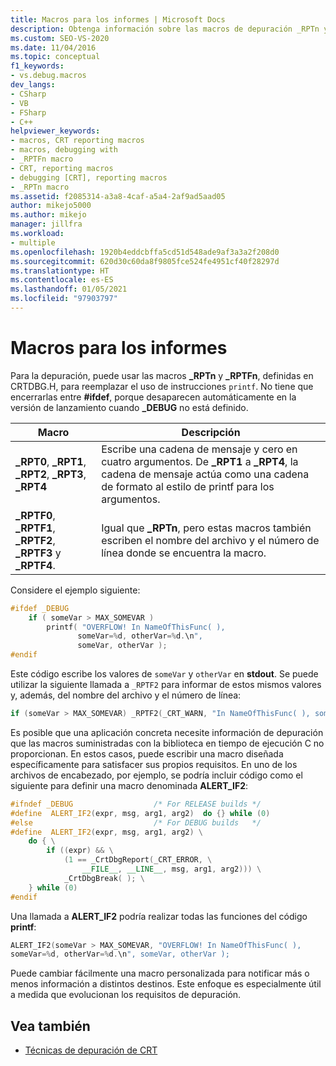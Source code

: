 ```yaml
---
title: Macros para los informes | Microsoft Docs
description: Obtenga información sobre las macros de depuración _RPTn y _RPTFn proporcionadas en CRTDBG.H y sobre la creación de sus propias macros de depuración.
ms.custom: SEO-VS-2020
ms.date: 11/04/2016
ms.topic: conceptual
f1_keywords:
- vs.debug.macros
dev_langs:
- CSharp
- VB
- FSharp
- C++
helpviewer_keywords:
- macros, CRT reporting macros
- macros, debugging with
- _RPTFn macro
- CRT, reporting macros
- debugging [CRT], reporting macros
- _RPTn macro
ms.assetid: f2085314-a3a8-4caf-a5a4-2af9ad5aad05
author: mikejo5000
ms.author: mikejo
manager: jillfra
ms.workload:
- multiple
ms.openlocfilehash: 1920b4eddcbffa5cd51d548ade9af3a3a2f208d0
ms.sourcegitcommit: 620d30c60da8f9805fce524fe4951cf40f28297d
ms.translationtype: HT
ms.contentlocale: es-ES
ms.lasthandoff: 01/05/2021
ms.locfileid: "97903797"
---
```

# <a name="macros-for-reporting"></a>Macros para los informes
Para la depuración, puede usar las macros **_RPTn** y **_RPTFn**, definidas en CRTDBG.H, para reemplazar el uso de instrucciones `printf`. No tiene que encerrarlas entre **#ifdef**, porque desaparecen automáticamente en la versión de lanzamiento cuando **_DEBUG** no está definido.

|Macro|Descripción|
|-----------|-----------------|
|**_RPT0**, **_RPT1**, **_RPT2**, **_RPT3**, **_RPT4**|Escribe una cadena de mensaje y cero en cuatro argumentos. De **_RPT1** a **_RPT4**, la cadena de mensaje actúa como una cadena de formato al estilo de printf para los argumentos.|
|**_RPTF0**, **_RPTF1**, **_RPTF2**, **_RPTF3** y **_RPTF4**.|Igual que **_RPTn**, pero estas macros también escriben el nombre del archivo y el número de línea donde se encuentra la macro.|

 Considere el ejemplo siguiente:

```cpp
#ifdef _DEBUG
    if ( someVar > MAX_SOMEVAR )
        printf( "OVERFLOW! In NameOfThisFunc( ),
               someVar=%d, otherVar=%d.\n",
               someVar, otherVar );
#endif
```

 Este código escribe los valores de `someVar` y `otherVar` en **stdout**. Se puede utilizar la siguiente llamada a `_RPTF2` para informar de estos mismos valores y, además, del nombre del archivo y el número de línea:

```cpp
if (someVar > MAX_SOMEVAR) _RPTF2(_CRT_WARN, "In NameOfThisFunc( ), someVar= %d, otherVar= %d\n", someVar, otherVar );
```

Es posible que una aplicación concreta necesite información de depuración que las macros suministradas con la biblioteca en tiempo de ejecución C no proporcionan. En estos casos, puede escribir una macro diseñada específicamente para satisfacer sus propios requisitos. En uno de los archivos de encabezado, por ejemplo, se podría incluir código como el siguiente para definir una macro denominada **ALERT_IF2**:

```cpp
#ifndef _DEBUG                  /* For RELEASE builds */
#define  ALERT_IF2(expr, msg, arg1, arg2)  do {} while (0)
#else                           /* For DEBUG builds   */
#define  ALERT_IF2(expr, msg, arg1, arg2) \
    do { \
        if ((expr) && \
            (1 == _CrtDbgReport(_CRT_ERROR, \
                __FILE__, __LINE__, msg, arg1, arg2))) \
            _CrtDbgBreak( ); \
    } while (0)
#endif
```

 Una llamada a **ALERT_IF2** podría realizar todas las funciones del código **printf**:

```cpp
ALERT_IF2(someVar > MAX_SOMEVAR, "OVERFLOW! In NameOfThisFunc( ),
someVar=%d, otherVar=%d.\n", someVar, otherVar );
```

 Puede cambiar fácilmente una macro personalizada para notificar más o menos información a distintos destinos. Este enfoque es especialmente útil a medida que evolucionan los requisitos de depuración.

## <a name="see-also"></a>Vea también
- [Técnicas de depuración de CRT](../debugger/crt-debugging-techniques.md)
